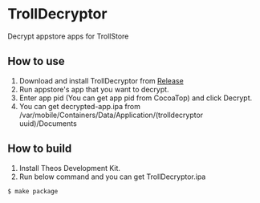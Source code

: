 # TrollDecryptor
Decrypt appstore apps for TrollStore

## How to use
1. Download and install TrollDecryptor from [Release](https://github.com/wh1te4ever/TrollDecryptor/releases)
2. Run appstore's app that you want to decrypt.
3. Enter app pid (You can get app pid from CocoaTop) and click Decrypt.
4. You can get decrypted-app.ipa from /var/mobile/Containers/Data/Application/(trolldecryptor uuid)/Documents

## How to build
1. Install Theos Development Kit.
2. Run below command and you can get TrollDecryptor.ipa
```
$ make package
```